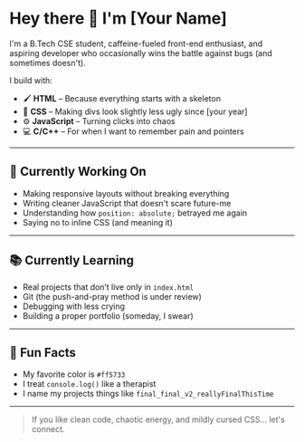 # Hey there 👋 I'm [Your Name]

I'm a B.Tech CSE student, caffeine-fueled front-end enthusiast, and aspiring developer who occasionally wins the battle against bugs (and sometimes doesn't).  

I build with:
- 🖌️ **HTML** – Because everything starts with a skeleton  
- 🎨 **CSS** – Making divs look slightly less ugly since [your year]  
- ⚙️ **JavaScript** – Turning clicks into chaos  
- 💻 **C/C++** – For when I want to remember pain and pointers  

---

## 🚧 Currently Working On
- Making responsive layouts without breaking everything  
- Writing cleaner JavaScript that doesn't scare future-me  
- Understanding how `position: absolute;` betrayed me again  
- Saying no to inline CSS (and meaning it)

---

## 📚 Currently Learning
- Real projects that don’t live only in `index.html`  
- Git (the push-and-pray method is under review)  
- Debugging with less crying  
- Building a proper portfolio (someday, I swear)

---

## 🐸 Fun Facts
- My favorite color is `#ff5733`  
- I treat `console.log()` like a therapist  
- I name my projects things like `final_final_v2_reallyFinalThisTime`

---

> If you like clean code, chaotic energy, and mildly cursed CSS... let's connect.
